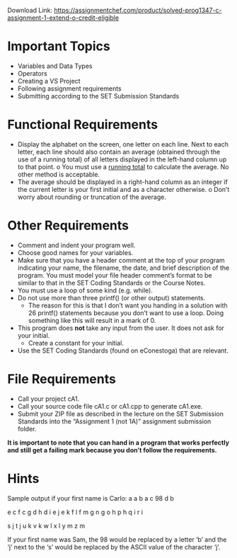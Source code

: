 Download Link: https://assignmentchef.com/product/solved-prog1347-c-assignment-1-extend-o-credit-eligible
<br>
<h1>Important Topics</h1>

<ul>

 <li>Variables and Data Types</li>

 <li>Operators</li>

 <li>Creating a VS Project</li>

 <li>Following assignment requirements</li>

 <li>Submitting according to the SET Submission Standards</li>

</ul>

<h1>Functional Requirements</h1>

<ul>

 <li>Display the alphabet on the screen, one letter on each line. Next to each letter, each line should also contain an average (obtained through the use of a running total) of all letters displayed in the left-hand column up to that point.  o      You must use a <a href="https://en.wikipedia.org/wiki/Running_total">running total</a> to calculate the average. No other method is acceptable.</li>

 <li>The average should be displayed in a right-hand column as an integer if the current letter is your first initial and as a character otherwise. o           Don’t worry about rounding or truncation of the average.</li>

</ul>

<h1>Other Requirements</h1>

<ul>

 <li>Comment and indent your program well.</li>

 <li>Choose good names for your variables.</li>

 <li>Make sure that you have a header comment at the top of your program indicating your name, the filename, the date, and brief description of the program. You must model your file header comment’s format to be similar to that in the SET Coding Standards or the Course Notes.</li>

 <li>You must use a loop of some kind (e.g. while).</li>

 <li>Do not use more than three printf() (or other output) statements.

  <ul>

   <li>The reason for this is that I don’t want you handing in a solution with 26 printf() statements because you don’t want to use a loop. Doing something like this will result in a mark of 0.</li>

  </ul></li>

 <li>This program does <strong>not </strong>take any input from the user. It does not ask for your initial.

  <ul>

   <li>Create a constant for your initial.</li>

  </ul></li>

 <li>Use the SET Coding Standards (found on eConestoga) that are relevant.</li>

</ul>

<h1>File Requirements</h1>

<ul>

 <li>Call your project cA1.</li>

 <li>Call your source code file cA1.c or cA1.cpp to generate cA1.exe.</li>

 <li>Submit your ZIP file as described in the lecture on the SET Submission Standards into the “Assignment 1 (not 1A)” assignment submission folder.</li>

</ul>




<strong>It is important to note that you can hand in a program that works perfectly and still get a failing mark because you don’t follow the requirements. </strong>

<strong> </strong>

<h1>Hints</h1>

Sample output if your first name is Carlo: a          a b          a c          98         d          b

e          c           f           c g          d           h          d i           e j           e k          f l           f m         g n          g o          h p          h q          i r           i

s           j t           j u          k v          k w         l x          l y          m z          m

If your first name was Sam, the 98 would be replaced by a letter ‘b’ and the ‘j’ next to the ‘s’ would be replaced by the ASCII value of the character ‘j’.





